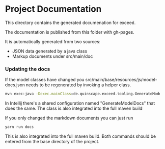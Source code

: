 # Project Documentation 

This directory contains the generated documenation for exceed.

The documentation is published from this folder with gh-pages.
 
It is automatically generated from two sources:

 * JSON data generated by a java class
 * Markup documents under src/main/doc
 
 
### Updating the docs
 
If the model classes have changed you src/main/base/resources/js/model-docs.json needs to be regenerated by invoking
a helper class.  
 
```bash
mvn exec:java -Dexec.mainClass=de.quinscape.exceed.tooling.GenerateModelDocs -Dexec.args="src/main/base/resources/js/model-docs.json"
```
 
In Intellij there's a shared configuration named "GenerateModelDocs" that does the same. The class is also integrated into the 
full maven build
   
If you only changed the markdown documents you can just run

 
```bash
yarn run docs
```

This is also integrated into the full maven build. Both commands should
be entered from the base directory of the project.



